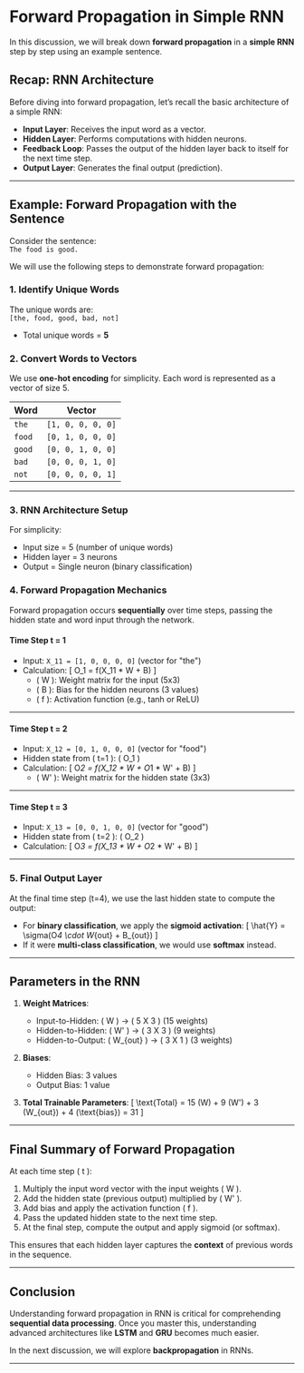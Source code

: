 # Forward Propagation in Simple RNN

In this discussion, we will break down **forward propagation** in a **simple RNN** step by step using an example sentence.

## Recap: RNN Architecture

Before diving into forward propagation, let’s recall the basic architecture of a simple RNN:

- **Input Layer**: Receives the input word as a vector.
- **Hidden Layer**: Performs computations with hidden neurons.
- **Feedback Loop**: Passes the output of the hidden layer back to itself for the next time step.
- **Output Layer**: Generates the final output (prediction).

---

## Example: Forward Propagation with the Sentence

Consider the sentence:  
`The food is good.`

We will use the following steps to demonstrate forward propagation:

### 1. **Identify Unique Words**

The unique words are:  
`[the, food, good, bad, not]`

- Total unique words = **5**

### 2. **Convert Words to Vectors**

We use **one-hot encoding** for simplicity. Each word is represented as a vector of size 5.

| Word   | Vector            |
| ------ | ----------------- |
| `the`  | `[1, 0, 0, 0, 0]` |
| `food` | `[0, 1, 0, 0, 0]` |
| `good` | `[0, 0, 1, 0, 0]` |
| `bad`  | `[0, 0, 0, 1, 0]` |
| `not`  | `[0, 0, 0, 0, 1]` |

---

### 3. **RNN Architecture Setup**

For simplicity:

- Input size = 5 (number of unique words)
- Hidden layer = 3 neurons
- Output = Single neuron (binary classification)

### 4. **Forward Propagation Mechanics**

Forward propagation occurs **sequentially** over time steps, passing the hidden state and word input through the network.

#### **Time Step t = 1**

- Input: `X_11 = [1, 0, 0, 0, 0]` (vector for "the")
- Calculation:
  \[
  O_1 = f(X_11 \* W + B)
  \]
  - \( W \): Weight matrix for the input (5x3)
  - \( B \): Bias for the hidden neurons (3 values)
  - \( f \): Activation function (e.g., tanh or ReLU)

---

#### **Time Step t = 2**

- Input: `X_12 = [0, 1, 0, 0, 0]` (vector for "food")
- Hidden state from \( t=1 \): \( O_1 \)
- Calculation:
  \[
  O*2 = f(X_12 * W + O*1 * W' + B)
  \]
  - \( W' \): Weight matrix for the hidden state (3x3)

---

#### **Time Step t = 3**

- Input: `X_13 = [0, 0, 1, 0, 0]` (vector for "good")
- Hidden state from \( t=2 \): \( O_2 \)
- Calculation:
  \[
  O*3 = f(X_13 * W + O*2 * W' + B)
  \]

---

### 5. **Final Output Layer**

At the final time step (t=4), we use the last hidden state to compute the output:

- For **binary classification**, we apply the **sigmoid activation**:
  \[
  \hat{Y} = \sigma(O*4 \cdot W*{out} + B\_{out})
  \]
- If it were **multi-class classification**, we would use **softmax** instead.

---

## Parameters in the RNN

1. **Weight Matrices**:

   - Input-to-Hidden: \( W \) → \( 5 X 3 \) (15 weights)
   - Hidden-to-Hidden: \( W' \) → \( 3 X 3 \) (9 weights)
   - Hidden-to-Output: \( W\_{out} \) → \( 3 X 1 \) (3 weights)

2. **Biases**:

   - Hidden Bias: 3 values
   - Output Bias: 1 value

3. **Total Trainable Parameters**:
   \[
   \text{Total} = 15 (W) + 9 (W') + 3 (W\_{out}) + 4 (\text{bias}) = 31
   \]

---

## Final Summary of Forward Propagation

At each time step \( t \):

1. Multiply the input word vector with the input weights \( W \).
2. Add the hidden state (previous output) multiplied by \( W' \).
3. Add bias and apply the activation function \( f \).
4. Pass the updated hidden state to the next time step.
5. At the final step, compute the output and apply sigmoid (or softmax).

This ensures that each hidden layer captures the **context** of previous words in the sequence.

---

## Conclusion

Understanding forward propagation in RNN is critical for comprehending **sequential data processing**. Once you master this, understanding advanced architectures like **LSTM** and **GRU** becomes much easier.

In the next discussion, we will explore **backpropagation** in RNNs.

---
